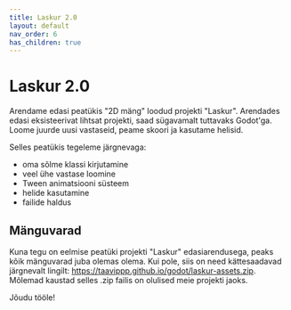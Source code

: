 ```yaml
---
title: Laskur 2.0
layout: default
nav_order: 6
has_children: true
---
```


# Laskur 2.0

Arendame edasi peatükis "2D mäng" loodud projekti "Laskur". Arendades edasi eksisteerivat lihtsat projekti, saad sügavamalt tuttavaks Godot'ga. Loome juurde uusi vastaseid, peame skoori ja kasutame helisid.

Selles peatükis tegeleme järgnevaga:

-	oma sõlme klassi kirjutamine
-   veel ühe vastase loomine
-	Tween animatsiooni süsteem
-	helide kasutamine
-	failide haldus

## Mänguvarad

Kuna tegu on eelmise peatüki projekti "Laskur" edasiarendusega, peaks kõik mänguvarad juba olemas olema. Kui pole, siis on need kättesaadavad järgnevalt lingilt: <https://taavippp.github.io/godot/laskur-assets.zip>. Mõlemad kaustad selles .zip failis on olulised meie projekti jaoks.

Jõudu tööle!